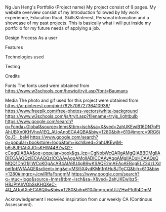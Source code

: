 Ng Jun Heng's Portfolio (Project name)
My project consist of 6 pages. My website overview consist of my Introduction followed by My work experience, Education Road, Skills&Interest, 
Personal infomation and a showcase of my past projects. This is basically what i will put inside my portfolio for my future needs of applying a job.

Design Process
As a user


Features

Technologies used

Testing

Credits

Fonts
The fonts used were obtained from https://www.w3schools.com/howto/tryit.asp?font=Baumans

Media
The photo and gif used for this project were obtained from
https://ar.pinterest.com/pin/782570872736410936/
https://www.freepik.com/free-photos-vectors/white-background
https://www.w3schools.com/js/tryit.asp?filename=tryjs_lightbulb
https://www.google.com/search?q=Fonda+Global&source=lnms&tbm=isch&sa=X&ved=2ahUKEwiB16DN7pPtAhUBXn0KHVhxA1EQ_AUoAnoECA4QBA&biw=1280&bih=610#imgrc=9RG6j0oJ3-_beM
https://www.google.com/search?q=popular+bookstore+logo&tbm=isch&ved=2ahUKEwjM-b6s8JPtAhXJOisKHW44BZwQ2-cCegQIABAA&oq=popular+book&gs_lcp=CgNpbWcQARgAMgQIABBDMgIIADIECAAQQzIECAAQQzICCAAyAggAMgIIADICCAAyAggAMgIIADoHCAAQsQMQQ1DhG1jIIWCoKGgAcAB4AIABU4gB6wKSAQE2mAEAoAEBqgELZ3dzLXdpei1pbWfAAQE&sclient=img&ei=MSi5X4ydKMn1rAHu8JTgCQ&bih=610&biw=1280#imgrc=JcwlRffaFsngmM
https://www.google.com/search?q=ntuc+logo&source=lnms&tbm=isch&sa=X&ved=2ahUKEwibz5-H8JPtAhVObSsKHQXeC-4Q_AUoAXoECA8QAw&biw=1280&bih=610#imgrc=bUUZHwPfdR4DmM





Acknowledgement
I recevied inspiration from our weekly CA (Continous Assessment).
